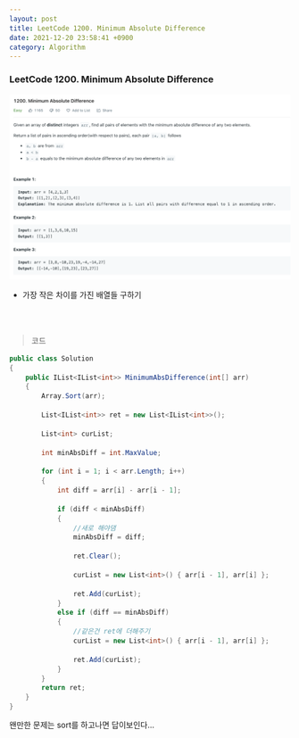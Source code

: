 ```yaml
---
layout: post
title: LeetCode 1200. Minimum Absolute Difference
date: 2021-12-20 23:58:41 +0900
category: Algorithm
---
```

### LeetCode 1200. Minimum Absolute Difference

![](/assets/img/leetcode/1200.png)

- 가장 작은 차이를 가진 배열들 구하기

<br><br>

>코드

```c#
public class Solution
{
    public IList<IList<int>> MinimumAbsDifference(int[] arr)
    {
        Array.Sort(arr);

        List<IList<int>> ret = new List<IList<int>>();

        List<int> curList;

        int minAbsDiff = int.MaxValue;

        for (int i = 1; i < arr.Length; i++)
        {
            int diff = arr[i] - arr[i - 1];

            if (diff < minAbsDiff)
            {
                //새로 해야댐
                minAbsDiff = diff;

                ret.Clear();

                curList = new List<int>() { arr[i - 1], arr[i] };

                ret.Add(curList);
            }
            else if (diff == minAbsDiff)
            {
                //같은건 ret에 더해주기
                curList = new List<int>() { arr[i - 1], arr[i] };

                ret.Add(curList);
            }
        }
        return ret;
    }
}
```

왠만한 문제는 sort를 하고나면 답이보인다...